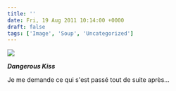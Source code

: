 ```yaml
---
title: ''
date: Fri, 19 Aug 2011 10:14:00 +0000
draft: false
tags: ['Image', 'Soup', 'Uncategorized']
---
```


![](https://madd0.files.wordpress.com/2011/08/tumblr_lq6740kwau1qzn0y8o1_1280.jpg)

_**Dangerous Kiss**_

Je me demande ce qui s'est passé tout de suite après…